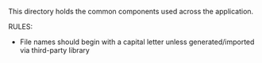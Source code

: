 This directory holds the common components used across the application.

RULES:
- File names should begin with a capital letter unless generated/imported via third-party library

